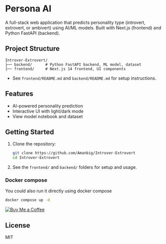 # Persona AI

A full-stack web application that predicts personality type (introvert, extrovert, or ambivert) using AI/ML models. Built with Next.js (frontend) and Python FastAPI (backend).

## Project Structure

```
Introver-Extrovert/
├── backend/      # Python FastAPI backend, ML model, dataset
├── frontend/     # Next.js 14 frontend, UI components
```

- See `frontend/README.md` and `backend/README.md` for setup instructions.

## Features
- AI-powered personality prediction
- Interactive UI with light/dark mode
- View model notebook and dataset

## Getting Started

1. Clone the repository:
   ```sh
   git clone https://github.com/Amanbig/Introver-Extrovert
   cd Introver-Extrovert
   ```
2. See the `frontend/` and `backend/` folders for setup and usage.

### Docker compose
You could also run it directly using docker compose
```bash
docker compose up -d
```

[![Buy Me a Coffee](https://img.shields.io/badge/Buy%20Me%20a%20Coffee-%E2%98%95%EF%B8%8F-orange?style=for-the-badge)](https://buymeacoffee.com/amanpreet)

## License
MIT
